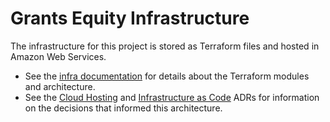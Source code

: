 # Grants Equity Infrastructure

The infrastructure for this project is stored as Terraform files and hosted in Amazon Web Services.

- See the [infra documentation](../documentation/infra/module-architecture.md) for details about the Terraform modules and architecture.
- See the [Cloud Hosting](../documentation/decisions/adr/2023-08-21-cloud-platform.md) and [Infrastructure as Code](../documentation/decisions/adr/2023-08-21-infrastructure-as-code-tool.md) ADRs for information on the decisions that informed this architecture.
